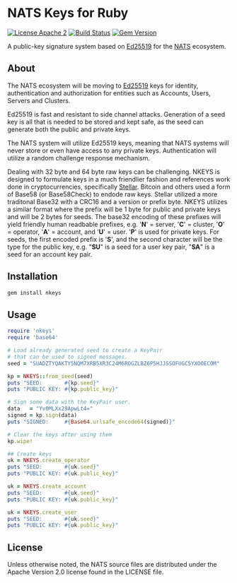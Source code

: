 # NATS Keys for Ruby

[![License Apache 2](https://img.shields.io/badge/License-Apache2-blue.svg)](https://www.apache.org/licenses/LICENSE-2.0)
[![Build Status](https://travis-ci.org/nats-io/nkeys.rb.svg?branch=master)](http://travis-ci.org/nats-io/nkeys.rb)
[![Gem Version](https://d25lcipzij17d.cloudfront.net/badge.svg?id=rb&type=5&v=0.1.0)](https://rubygems.org/gems/nkeys/versions/0.1.0)

A public-key signature system based on [Ed25519](https://ed25519.cr.yp.to/) for the [NATS](https://nats.io) ecosystem.

## About

The NATS ecosystem will be moving to
[Ed25519](https://ed25519.cr.yp.to/) keys for identity, authentication
and authorization for entities such as Accounts, Users, Servers and
Clusters.

Ed25519 is fast and resistant to side channel attacks. Generation of a
seed key is all that is needed to be stored and kept safe, as the seed
can generate both the public and private keys.

The NATS system will utilize Ed25519 keys, meaning that NATS systems
will never store or even have access to any private
keys. Authentication will utilize a random challenge response
mechanism.

Dealing with 32 byte and 64 byte raw keys can be challenging. NKEYS is
designed to formulate keys in a much friendlier fashion and references
work done in cryptocurrencies, specifically
[Stellar](https://www.stellar.org/). Bitcoin and others used a form of
Base58 (or Base58Check) to endode raw keys. Stellar utilized a more
traditonal Base32 with a CRC16 and a version or prefix byte. NKEYS
utilizes a similar format where the prefix will be 1 byte for public
and private keys and will be 2 bytes for seeds. The base32 encoding of
these prefixes will yield friendly human readbable prefixes,
e.g. '**N**' = server, '**C**' = cluster, '**O**' = operator, '**A**'
= account, and '**U**' = user. '**P**' is used for private keys. For
seeds, the first encoded prefix is '**S**', and the second character
will be the type for the public key, e.g. "**SU**" is a seed for a
user key pair, "**SA**" is a seed for an account key pair.

## Installation

```sh
gem install nkeys
```

## Usage

```ruby
require 'nkeys'
require 'base64'

# Load already generated seed to create a KeyPair 
# that can be used to signed messages.
seed = "SUADZTYQAKTY5NQM7XRB5XR3C24M6ROGZLBZ6P5HJJSSOFUGC5YXOOECOM"

kp = NKEYS::from_seed(seed)
puts "SEED:       #{kp.seed}"
puts "PUBLIC KEY: #{kp.public_key}"

# Sign some data with the KeyPair user.
data   = "Yv0MLXx29ApwLt4="
signed = kp.sign(data)
puts "SIGNED:     #{Base64.urlsafe_encode64(signed)}"

# Clear the keys after using them
kp.wipe!

## Create keys
uk = NKEYS.create_operator
puts "SEED:       #{uk.seed}"
puts "PUBLIC KEY: #{uk.public_key}"

uk = NKEYS.create_account
puts "SEED:       #{uk.seed}"
puts "PUBLIC KEY: #{uk.public_key}"

uk = NKEYS.create_user
puts "SEED:       #{uk.seed}"
puts "PUBLIC KEY: #{uk.public_key}"
```

## License

Unless otherwise noted, the NATS source files are distributed
under the Apache Version 2.0 license found in the LICENSE file.
